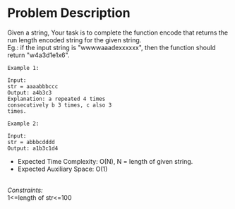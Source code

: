 # Problem Description

Given a string, Your task is to  complete the function encode that returns the run length encoded string for the given string. <br>
Eg.: if the input string is "wwwwaaadexxxxxx", then the function should return "w4a3d1e1x6". <br>

```
Example 1:

Input:
str = aaaabbbccc
Output: a4b3c3
Explanation: a repeated 4 times
consecutively b 3 times, c also 3
times.
```

```
Example 2:

Input:
str = abbbcdddd
Output: a1b3c1d4
```

* Expected Time Complexity: O(N), N = length of given string.
* Expected Auxiliary Space: O(1)
<br><br>

_Constraints:_ <br>
1<=length of str<=100
